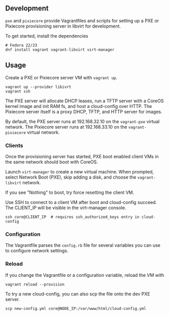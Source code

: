 
## Development

`pxe` and `pixiecore` provide Vagrantfiles and scripts for setting up a PXE or Pixiecore provisioning server in libvirt for development.

To get started, install the dependencies

	# Fedora 22/23
	dnf install vagrant vagrant-libvirt virt-manager

## Usage

Create a PXE or Pixiecore server VM with `vagrant up`.

    vagrant up --provider libivrt
    vagrant ssh

The PXE server will allocate DHCP leases, run a TFTP server with a CoreOS kernel image and init RAM fs, and host a cloud-config over HTTP. The Pixiecore server itself is a proxy DHCP, TFTP, and HTTP server for images.

By default, the PXE server runs at 192.168.32.10 on the `vagrant-pxe` virtual network. The Pixiecore server runs at 192.168.33.10 on the `vagrant-pixiecore` virtual network.

### Clients

Once the provisioning server has started, PXE boot enabled client VMs in the same network should boot with CoreOS.

Launch `virt-manager` to create a new virtual machine. When prompted, select Network Boot (PXE), skip adding a disk, and choose the `vagrant-libvirt` network.

If you see "Nothing" to boot, try force resetting the client VM.

Use SSH to connect to a client VM after boot and cloud-config succeed. The CLIENT_IP will be visible in the virt-manager console.

    ssh core@CLIENT_IP  # requires ssh_authorized_keys entry in cloud-config

### Configuration

The Vagrantfile parses the `config.rb` file for several variables you can use to configure network settings.

### Reload

If you change the Vagrantfile or a configuration variable, reload the VM with

    vagrant reload --provision

To try a new cloud-config, you can also scp the file onto the dev PXE server.

	scp new-config.yml core@NODE_IP:/var/www/html/cloud-config.yml
